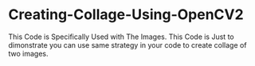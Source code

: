 # Creating-Collage-Using-OpenCV2

This Code is Specifically Used with The Images.
This Code is Just to dimonstrate you can use same strategy in your code to create collage of two images.
